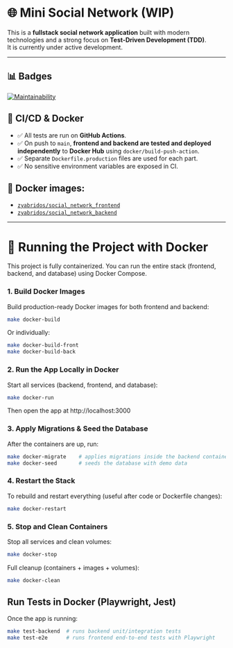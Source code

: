 # 🌐 Mini Social Network (WIP)

This is a **fullstack social network application** built with modern technologies and a strong focus on **Test-Driven Development (TDD)**.  
It is currently under active development.

---

## 📊 Badges
[![Maintainability](https://qlty.sh/badges/4d81dab0-854f-4b45-b6a9-78ae216c188f/maintainability.svg)](https://qlty.sh/gh/Zyabridos/projects/social_network)

## 🚀 CI/CD & Docker

- ✅ All tests are run on **GitHub Actions**.
- ✅ On push to `main`, **frontend and backend are tested and deployed independently** to **Docker Hub** using `docker/build-push-action`.
- ✅ Separate `Dockerfile.production` files are used for each part.
- ✅ No sensitive environment variables are exposed in CI.

## 🐳 Docker images:
- [`zyabridos/social_network_frontend`](https://hub.docker.com/repository/docker/zyabridos/social_network_frontend)
- [`zyabridos/social_network_backend`](https://hub.docker.com/repository/docker/zyabridos/social_network_backend)

---

# 🐳 Running the Project with Docker

This project is fully containerized. You can run the entire stack (frontend, backend, and database) using Docker Compose.

### 1. Build Docker Images
Build production-ready Docker images for both frontend and backend:
```bash
make docker-build
```

Or individually:
```bash
make docker-build-front
make docker-build-back
```

### 2. Run the App Locally in Docker
Start all services (backend, frontend, and database):
```bash
make docker-run
```

Then open the app at http://localhost:3000

### 3. Apply Migrations & Seed the Database
After the containers are up, run:
```bash
make docker-migrate    # applies migrations inside the backend container
make docker-seed       # seeds the database with demo data
```

### 4. Restart the Stack
To rebuild and restart everything (useful after code or Dockerfile changes):
```bash
make docker-restart
```

### 5. Stop and Clean Containers
Stop all services and clean volumes:
```bash
make docker-stop
```

Full cleanup (containers + images + volumes):
```bash
make docker-clean
```

## Run Tests in Docker (Playwright, Jest)
Once the app is running:
```bash
make test-backend  # runs backend unit/integration tests
make test-e2e      # runs frontend end-to-end tests with Playwright
```
